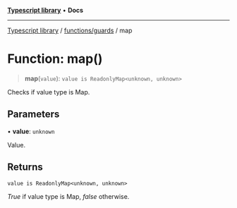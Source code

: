 [**Typescript library**](../../../index.md) • **Docs**

***

[Typescript library](../../../modules.md) / [functions/guards](../index.md) / map

# Function: map()

> **map**(`value`): `value is ReadonlyMap<unknown, unknown>`

Checks if value type is Map.

## Parameters

• **value**: `unknown`

Value.

## Returns

`value is ReadonlyMap<unknown, unknown>`

_True_ if value type is Map, _false_ otherwise.
